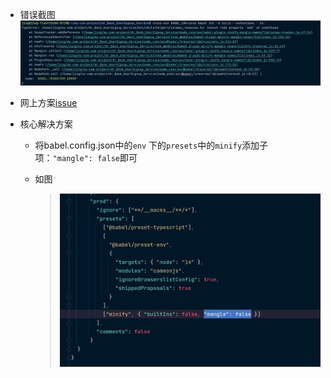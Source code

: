 

* 错误截图
![add_of_undifined](./images/add_of_undifined.png)


* 网上方案[issue](https://github.com/babel/minify/issues/556)

* 核心解决方案
    - 将babel.config.json中的`env` 下的`presets`中的`minify`添加子项：`"mangle": false`即可
    
    - 如图 
      > ![add_of_undefined_resolved](./images/add_of_undefined_resolved.png)

